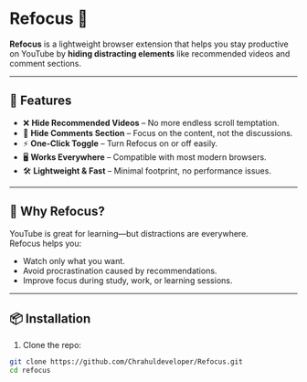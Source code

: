 # Refocus 🎯  

**Refocus** is a lightweight browser extension that helps you stay productive on YouTube by **hiding distracting elements** like recommended videos and comment sections.  

---

## 🚀 Features  
- ❌ **Hide Recommended Videos** – No more endless scroll temptation.  
- 💬 **Hide Comments Section** – Focus on the content, not the discussions.  
- ⚡ **One-Click Toggle** – Turn Refocus on or off easily.  
- 🖥️ **Works Everywhere** – Compatible with most modern browsers.  
- 🛠️ **Lightweight & Fast** – Minimal footprint, no performance issues.  

---

## 🎯 Why Refocus?  
YouTube is great for learning—but distractions are everywhere.  
Refocus helps you:  
- Watch only what you want.  
- Avoid procrastination caused by recommendations.  
- Improve focus during study, work, or learning sessions.  

---

## 📦 Installation  

1. Clone the repo:  
```bash
git clone https://github.com/Chrahuldeveloper/Refocus.git
cd refocus
